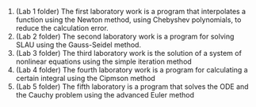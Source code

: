 1. (Lab 1 folder) The first laboratory work  is a program that interpolates a function using the Newton method, using Chebyshev polynomials, to reduce the calculation error.
2. (Lab 2 folder) The second laboratory work is a program for solving SLAU using the Gauss-Seidel method.
3. (Lab 3 folder) The third laboratory work is the solution of a system of nonlinear equations using the simple iteration method
4. (Lab 4 folder) The fourth laboratory work is a program for calculating a certain integral using the Cipmson method
5. (Lab 5 folder) The fifth laboratory is a program that solves the ODE and the Cauchy problem using the advanced Euler method